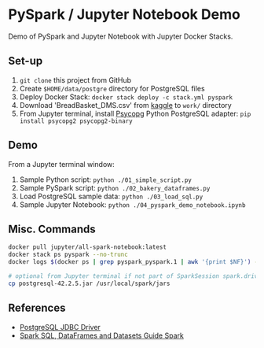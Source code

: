 # PySpark / Jupyter Notebook Demo

Demo of PySpark and Jupyter Notebook with Jupyter Docker Stacks.

## Set-up

1. `git clone` this project from GitHub
2. Create `$HOME/data/postgre` directory for PostgreSQL files
3. Deploy Docker Stack: `docker stack deploy -c stack.yml pyspark`
4.  Download 'BreadBasket_DMS.csv' from [kaggle](https://www.kaggle.com/xvivancos/transactions-from-a-bakery) to `work/` directory
5.  From Jupyter terminal, install [Psycopg](http://initd.org/psycopg/docs/install.html#) Python PostgreSQL adapter: `pip install psycopg2 psycopg2-binary`

## Demo

From a Jupyter terminal window:

1.  Sample Python script: `python ./01_simple_script.py`
2.  Sample PySpark script: `python ./02_bakery_dataframes.py`
3.  Load PostgreSQL sample data: `python ./03_load_sql.py`
4.  Sample Jupyter Notebook: `python ./04_pyspark_demo_notebook.ipynb`

## Misc. Commands

```bash
docker pull jupyter/all-spark-notebook:latest
docker stack ps pyspark --no-trunc
docker logs $(docker ps | grep pyspark_pyspark.1 | awk '{print $NF}') --follow

# optional from Jupyter terminal if not part of SparkSession spark.driver.extraClassPath
cp postgresql-42.2.5.jar /usr/local/spark/jars
```

## References

* [PostgreSQL JDBC Driver
](https://jdbc.postgresql.org/download.html)
* [Spark SQL, DataFrames and Datasets Guide
Spark](https://spark.apache.org/docs/latest/sql-programming-guide.html#jdbc-to-other-databases)
